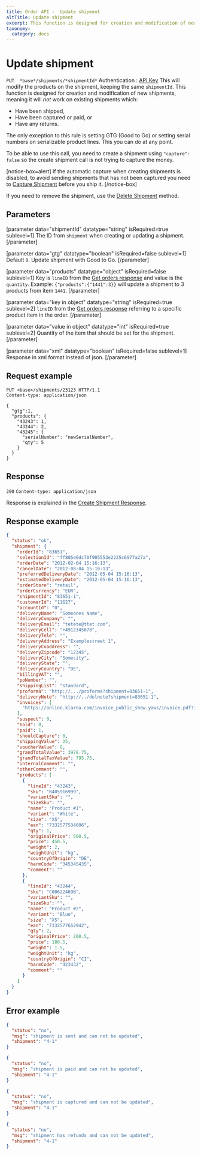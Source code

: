 ```yaml
---
title: Order API -  Update shipment
altTitle: Update shipment
excerpt: This function is designed for creation and modification of new shipments.
taxonomy:
  category: docs
---
```


# Update shipment

`PUT  *base*/shipments/*shipmentId*`
Authentication : [API Key](/api-references/api-intro#authentication)
This will modify the products on the shipment, keeping the same `shipmentId`. This function is designed for creation and modification of new shipments, meaning it will *not* work on existing shipments which:

* Have been shipped,
* Have been captured or paid, or
* Have any returns.

The only exception to this rule is setting GTG (Good to Go) or setting serial numbers on serializable product lines. This you can do at any point.

To be able to use this call, you need to create a shipment using `"capture": false` so the create shipment call is not trying to capture the money.

[notice-box=alert]
If the automatic capture when creating shipments is disabled, to avoid sending shipments that has not been captured you need to [Capture Shipment](/api-references/order-api/api-reference/capture-shipment) before you ship it.
[/notice-box]

If you need to remove the shipment, use the [Delete Shipment](/api-references/order-api/api-reference/delete-shipment) method.

## Parameters

[parameter data="shipmentId" datatype="string" isRequired=true sublevel=1]
The ID from ``shipment`` when creating or updating a shipment.
[/parameter]

[parameter data="gtg" datatype="boolean" isRequired=false sublevel=1]
Default ``0``. Update shipment with Good to Go.
[/parameter]

[parameter data="products" datatype="object" isRequired=false sublevel=1]
Key is ``lineID`` from the [Get orders response](/api-references/order-api/api-reference/get-orders#response) and value is the ``quantity``.
Example: ``{"products":{"1441":3}}`` will update a shipment to 3 products from item ``1441``.
[/parameter]

[parameter data="key in object" datatype="string" isRequired=true sublevel=2]
``lineID`` from the [Get orders response](/api-references/order-api/api-reference/get-orders#response) referring to a specific product item in the order.
[/parameter]

[parameter data="value in object" datatype="int" isRequired=true sublevel=2]
Quantity of the item that should be set for the shipment.
[/parameter]

[parameter data="xml" datatype="boolean" isRequired=false sublevel=1]
Response in xml format instead of json.
[/parameter]

## Request example

```http
PUT <base>/shipments/23123 HTTP/1.1
Content-type: application/json

{
  "gtg":1,
  "products": {
    "43243": 1,
    "43244": 2,
    "43245": {
      "serialNumber": "newSerialNumber",
      "qty": 5
    }
  }
}
```

## Response

`200` `Content-type: application/json`

Response is explained in the [Create Shipment Response](/api-references/order-api/api-reference/create-shipment).

## Response example

```json
{
  "status": "ok",
  "shipment": {
    "orderId": "83651",
    "selectionId": "ff805e6dc70f905553e2225c6977a27a",
    "orderDate": "2012-02-04 15:16:13",
    "cancelDate": "2012-08-04 15:16:13",
    "preferredDeliveryDate": "2012-05-04 15:16:13",
    "estimatedDeliveryDate": "2012-05-04 15:16:13",
    "orderStore": "retail",
    "orderCurrency": "EUR",
    "shipmentId": "83651-1",
    "customerId": "11627",
    "accountId": "0",
    "deliveryName": "Someones Name",
    "deliveryCompany": "",
    "deliveryEmail": "tetete@ttet.com",
    "deliveryCell": "+4912345678",
    "deliveryTele": "",
    "deliveryAddress": "Examplestreet 1",
    "deliveryCoaddress": "",
    "deliveryZipcode": "12345",
    "deliveryCity": "Somecity",
    "deliveryState": "",
    "deliveryCountry": "DE",
    "billingVAT": "",
    "poNumber": "",
    "shippingList": "standard",
    "proforma": "http://.../proforma?shipment=83651-1",
    "deliveryNote": "http://../delnote?shipment=83651-1",
    "invoices": [
      "https://online.klarna.com/invoice_public_show.yaws/invoice.pdf?invno=<>&orgno="
    ],
    "suspect": 0,
    "hold": 0,
    "paid": 1,
    "shouldCapture": 0,
    "shippingValue": 25,
    "voucherValue": 0,
    "grandTotalValue": 3978.75,
    "grandTotalTaxValue": 795.75,
    "internalComment": "",
    "otherComment": "",
    "products": [
      {
        "lineId": "43243",
        "sku": "B405916999",
        "variantSku": "",
        "sizeSku": "",
        "name": "Product #1",
        "variant": "White",
        "size": "XS",
        "ean": "7332577534606",
        "qty": 1,
        "originalPrice": 500.5,
        "price": 450.5,
        "weight": 2,
        "weightUnit": "kg",
        "countryOfOrigin": "DE",
        "harmCode": "345345435",
        "comment": ""
      },
      {
        "lineId": "43244",
        "sku": "C00622469B",
        "variantSku": "",
        "sizeSku": "",
        "name": "Product #2",
        "variant": "Blue",
        "size": "XS",
        "ean": "7332577652942",
        "qty": 2,
        "originalPrice": 200.5,
        "price": 180.5,
        "weight": 1.5,
        "weightUnit": "kg",
        "countryOfOrigin": "CI",
        "harmCode": "423432",
        "comment": ""
      }
    ]
  }
}
```



## Error example

```json
{
  "status": "no",
  "msg": "shipment is sent and can not be updated",
  "shipment": "4-1"
}
```

```json
{
  "status": "no",
  "msg": "shipment is paid and can not be updated",
  "shipment": "4-1"
}
```

```json
{
  "status": "no",
  "msg": "shipment is captured and can not be updated",
  "shipment": "4-1"
}
```

```json
{
  "status": "no",
  "msg": "shipment has refunds and can not be updated", 
  "shipment": "4-1"
}
```
